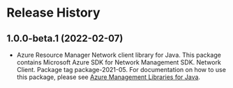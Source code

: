 # Release History

## 1.0.0-beta.1 (2022-02-07)

- Azure Resource Manager Network client library for Java. This package contains Microsoft Azure SDK for Network Management SDK. Network Client. Package tag package-2021-05. For documentation on how to use this package, please see [Azure Management Libraries for Java](https://aka.ms/azsdk/java/mgmt).
